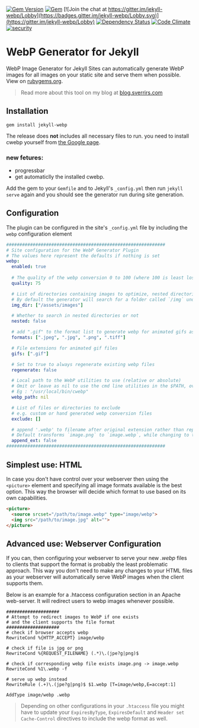 [![Gem Version](https://img.shields.io/gem/v/jekyll-webp.svg)](https://rubygems.org/gems/jekyll-webp)
[![Gem](https://img.shields.io/gem/dt/jekyll-webp.svg)](https://rubygems.org/gems/jekyll-webp)
[![Join the chat at https://gitter.im/jekyll-webp/Lobby](https://badges.gitter.im/jekyll-webp/Lobby.svg)](https://gitter.im/jekyll-webp/Lobby)
[![Dependency Status](https://gemnasium.com/badges/github.com/sverrirs/jekyll-webp.svg)](https://gemnasium.com/github.com/sverrirs/jekyll-webp)
[![Code Climate](https://codeclimate.com/github/sverrirs/jekyll-webp/badges/gpa.svg)](https://codeclimate.com/github/sverrirs/jekyll-webp)
[![security](https://hakiri.io/github/sverrirs/jekyll-webp/master.svg)](https://hakiri.io/github/sverrirs/jekyll-webp/master)

# WebP Generator for Jekyll
WebP Image Generator for Jekyll Sites can automatically generate WebP images for all images on your static site and serve them when possible. View on [rubygems.org](https://rubygems.org/gems/jekyll-webp).

> Read more about this tool on my blog at <a href="https://blog.sverrirs.com/2016/06/webp-generator-for-jekyll-sites.html" target="_blank">blog.sverrirs.com</a>

## Installation

```
gem install jekyll-webp
```

The release does **not** includes all necessary files to run. you need to install cwebp yourself from <a href="https://developers.google.com/speed/webp/docs/precompiled" target="_blank">the Google page</a>.

### new fetures:
* progressbar
* get automaticlly the installed cwebp.

Add the gem to your `Gemfile` and to Jekyll's `_config.yml` then run `jekyll serve` again and you should see the generator run during site generation.

## Configuration
The plugin can be configured in the site's `_config.yml` file by including the `webp` configuration element

``` yml
############################################################
# Site configuration for the WebP Generator Plugin
# The values here represent the defaults if nothing is set
webp:
  enabled: true
  
  # The quality of the webp conversion 0 to 100 (where 100 is least lossy)
  quality: 75

  # List of directories containing images to optimize, nested directories will only be checked if `nested` is true
  # By default the generator will search for a folder called `/img` under the site root and process all jpg, png and tiff image files found there.
  img_dir: ["/assets/images"]

  # Whether to search in nested directories or not
  nested: false

  # add ".gif" to the format list to generate webp for animated gifs as well
  formats: [".jpeg", ".jpg", ".png", ".tiff"]

  # File extensions for animated gif files 
  gifs: [".gif"]

  # Set to true to always regenerate existing webp files
  regenerate: false

  # Local path to the WebP utilities to use (relative or absolute)
  # Omit or leave as nil to use the cmd line utilities in the $PATH, override to use your custom install path
  # Eg : "/usr/local/bin/cwebp"
  webp_path: nil

  # List of files or directories to exclude
  # e.g. custom or hand generated webp conversion files
  exclude: []

  # append '.webp' to filename after original extension rather than replacing it.
  # Default transforms `image.png` to `image.webp`, while changing to true transforms `image.png` to `image.png.webp`
  append_ext: false
############################################################
```

## Simplest use: HTML
In case you don't have control over your webserver then using the `<picture>` element and specifying all image formats available is the best option. This way the browser will decide which format to use based on its own capabilities. 

``` html
<picture>
  <source srcset="/path/to/image.webp" type="image/webp">
  <img src="/path/to/image.jpg" alt="">
</picture>
```

## Advanced use: Webserver Configuration
If you can, then configuring your webserver to serve your new _.webp_ files to clients that support the format is probably the least problematic approach. This way you don't need to make any changes to your HTML files as your webserver will automatically serve WebP images when the client supports them. 

Below is an example for a .htaccess configuration section in an Apache web-server. It will redirect users to webp images whenever possible.

```
####################
# Attempt to redirect images to WebP if one exists 
# and the client supports the file format
####################
# check if browser accepts webp
RewriteCond %{HTTP_ACCEPT} image/webp 

# check if file is jpg or png
RewriteCond %{REQUEST_FILENAME} (.*)\.(jpe?g|png)$

# check if corresponding webp file exists image.png -> image.webp
RewriteCond %1\.webp -f

# serve up webp instead
RewriteRule (.+)\.(jpe?g|png)$ $1.webp [T=image/webp,E=accept:1]

AddType image/webp .webp
```

> Depending on other configurations in your `.htaccess` file you might have to update your `ExpiresByType`, `ExpiresDefault` and `Header set Cache-Control` directives to include the webp format as well.


